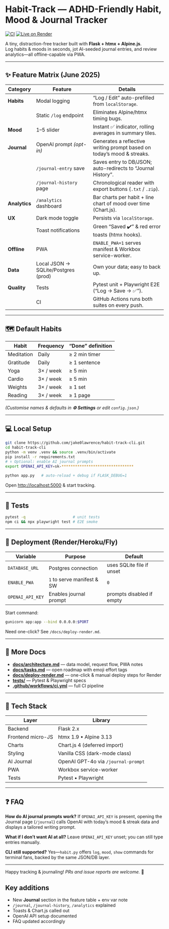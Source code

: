 # Habit-Track — ADHD-Friendly Habit, Mood & Journal Tracker

[![CI](https://github.com/jake0lawrence/habit-track-cli/actions/workflows/ci.yml/badge.svg)](https://github.com/jake0lawrence/habit-track-cli/actions)
[![Live on Render](https://img.shields.io/badge/%E2%9C%85%20LIVE%20on%20Render-00c7b7?style=flat-square&logo=render&logoColor=white)](https://habit-track-cli.onrender.com)

A tiny, distraction-free tracker built with **Flask + htmx + Alpine.js**.  
Log habits & moods in seconds, jot AI-seeded journal entries, and review analytics—all offline-capable via PWA.

---

## ✨ Feature Matrix (June 2025)

| Category | Feature | Details |
|----------|---------|---------|
| **Habits** | Modal logging | “Log / Edit” auto-prefilled from `localStorage`. |
| | Static `/log` endpoint | Eliminates Alpine/htmx timing bugs. |
| **Mood** | 1–5 slider | Instant ✅ indicator, rolling averages in summary tiles. |
| **Journal** | OpenAI prompt *(opt-in)* | Generates a reflective writing prompt based on today’s mood & streaks. |
| | `/journal-entry` save | Saves entry to DB/JSON; auto-redirects to “Journal History”. |
| | `/journal-history` page | Chronological reader with export buttons (`.txt` / `.zip`). |
| **Analytics** | `/analytics` dashboard | Bar charts per habit + line chart of mood over time (Chart.js). |
| **UX** | Dark mode toggle | Persists via `localStorage`. |
| | Toast notifications | Green “Saved ✔️” & red error toasts (htmx hooks). |
| **Offline** | PWA | `ENABLE_PWA=1` serves manifest & Workbox service-worker. |
| **Data** | Local JSON → SQLite/Postgres (prod) | Own your data; easy to back up. |
| **Quality** | Tests | Pytest unit + Playwright E2E (“Log → Save → ✅”). |
| | CI | GitHub Actions runs both suites on every push. |

---

## 🗺️ Default Habits

| Habit | Frequency | “Done” definition |
|-------|-----------|-------------------|
| Meditation | Daily | ≥ 2 min timer |
| Gratitude | Daily | ≥ 1 sentence |
| Yoga | 3× / week | ≥ 5 min |
| Cardio | 3× / week | ≥ 5 min |
| Weights | 3× / week | ≥ 1 set |
| Reading | 3× / week | ≥ 1 page |

*(Customise names & defaults in **⚙️ Settings** or edit `config.json`.)*

---

## 💻 Local Setup

```bash
git clone https://github.com/jake0lawrence/habit-track-cli.git
cd habit-track-cli
python -m venv .venv && source .venv/bin/activate
pip install -r requirements.txt
# ⬇️ Optional: enable AI journal prompts
export OPENAI_API_KEY=sk-********************************

python app.py   # auto-reload + debug if FLASK_DEBUG=1
````

Open [http://localhost:5000](http://localhost:5000) & start tracking.

---

## 🧪 Tests

```bash
pytest -q                     # unit tests
npm ci && npx playwright test # E2E smoke
```

---

## 🚀 Deployment (Render/Heroku/Fly)

| Variable         | Purpose                    | Default                   |
| ---------------- | -------------------------- | ------------------------- |
| `DATABASE_URL`   | Postgres connection        | uses SQLite file if unset |
| `ENABLE_PWA`     | `1` to serve manifest & SW | `0`                       |
| `OPENAI_API_KEY` | Enables journal prompt     | prompts disabled if empty |

Start command:

```bash
gunicorn app:app --bind 0.0.0.0:$PORT
```

Need one-click? See `/docs/deploy-render.md`.

---

## 🔬 More Docs

* **[docs/architecture.md](docs/architecture.md)** — data model, request flow, PWA notes  
* **[docs/tasks.md](docs/tasks.md)** — open roadmap with emoji effort tags  
* **[docs/deploy-render.md](docs/deploy-render.md)** — one-click & manual deploy steps for Render  
* **[tests/](tests/)** — Pytest & Playwright specs  
* **[.github/workflows/ci.yml](.github/workflows/ci.yml)** — full CI pipeline

---

## 🔧 Tech Stack

| Layer             | Library                             |
| ----------------- | ----------------------------------- |
| Backend           | Flask 2.x                           |
| Frontend micro-JS | htmx 1.9 • Alpine 3.13              |
| Charts            | Chart.js 4 (deferred import)        |
| Styling           | Vanilla CSS (dark-mode class)       |
| AI Journal        | OpenAI GPT-4o via `/journal-prompt` |
| PWA               | Workbox service-worker              |
| Tests             | Pytest • Playwright                 |

---

## ❓ FAQ

**How do AI journal prompts work?**
If `OPENAI_API_KEY` is present, opening the Journal page (`/journal`) calls
OpenAI with today’s mood & streak data and displays a tailored writing prompt.

**What if I don’t want AI at all?**
Leave `OPENAI_API_KEY` unset; you can still type entries manually.

**CLI still supported?**
Yes—`habit.py` offers `log`, `mood`, `show` commands for terminal fans,
backed by the same JSON/DB layer.

---

Happy tracking & journaling!
*PRs and issue reports are welcome.* 🌱


## Key additions

* New **Journal** section in the feature table + env var note  
* `/journal`, `/journal-history`, `/analytics` explained  
* Toasts & Chart.js called out  
* OpenAI API setup documented  
* FAQ updated accordingly
